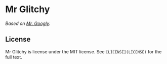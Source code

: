# Mr Glitchy

_Based on [Mr. Googly](https://github.com/zachlatta/mr-googly)._

## License

Mr Glitchy is license under the MIT license. See `[LICENSE](LICENSE)` for the full text.
